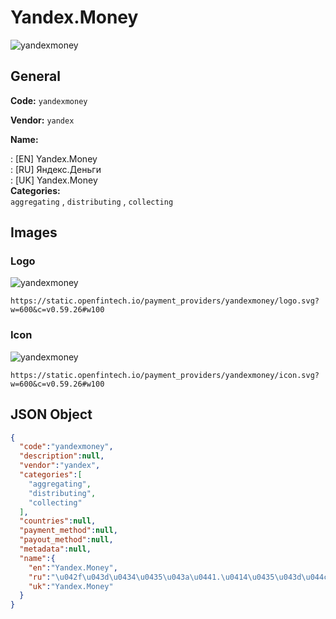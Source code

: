 
# Yandex.Money 
![yandexmoney](https://static.openfintech.io/payment_providers/yandexmoney/logo.svg?w=600&c=v0.59.26#w100)  

## General 
 
**Code:** `yandexmoney`  
 
**Vendor:** `yandex`  
 
**Name:**  
 
:	[EN] Yandex.Money  
:	[RU] Яндекс.Деньги  
:	[UK] Yandex.Money  
**Categories:**  
`aggregating`  , `distributing`  , `collecting`  
 

## Images 

### Logo 
 
![yandexmoney](https://static.openfintech.io/payment_providers/yandexmoney/logo.svg?w=600&c=v0.59.26#w100)  

```
https://static.openfintech.io/payment_providers/yandexmoney/logo.svg?w=600&c=v0.59.26#w100
```  

### Icon 
 
![yandexmoney](https://static.openfintech.io/payment_providers/yandexmoney/icon.svg?w=600&c=v0.59.26#w100)  

```
https://static.openfintech.io/payment_providers/yandexmoney/icon.svg?w=600&c=v0.59.26#w100
```  

## JSON Object 

```json
{
  "code":"yandexmoney",
  "description":null,
  "vendor":"yandex",
  "categories":[
    "aggregating",
    "distributing",
    "collecting"
  ],
  "countries":null,
  "payment_method":null,
  "payout_method":null,
  "metadata":null,
  "name":{
    "en":"Yandex.Money",
    "ru":"\u042f\u043d\u0434\u0435\u043a\u0441.\u0414\u0435\u043d\u044c\u0433\u0438",
    "uk":"Yandex.Money"
  }
}
```  

